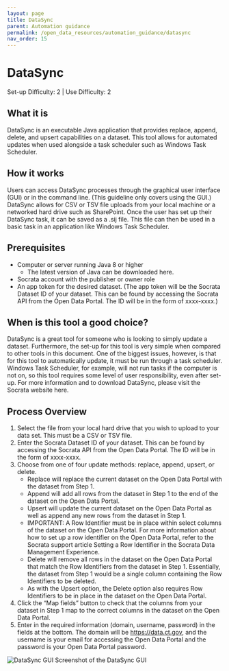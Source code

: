 ```yaml
---
layout: page
title: DataSync
parent: Automation guidance
permalink: /open_data_resources/automation_guidance/datasync
nav_order: 15
---
```


# DataSync 
Set-up Difficulty: 2 | Use Difficulty: 2 
 
## What it is 
DataSync is an executable Java application that provides replace, append, delete, and upsert capabilities on a dataset. This tool allows for automated updates when used alongside a task scheduler such as Windows Task Scheduler.  
 
## How it works 
Users can access DataSync processes through the graphical user interface (GUI) or in the command line. (This guideline only covers using the GUI.) DataSync allows for CSV or TSV file uploads from your local machine or a networked hard drive such as SharePoint. Once the user has set up their DataSync task, it can be saved as a .sij file. This file can then be used in a basic task in an application like Windows Task Scheduler.  
 
## Prerequisites 
* Computer or server running Java 8 or higher 
	* The latest version of Java can be downloaded here.
* Socrata account with the publisher or owner role 
* An app token for the desired dataset. (The app token will be the Socrata Dataset ID of your dataset. This can be found by accessing the Socrata API from the Open Data Portal. The ID will be in the form of xxxx-xxxx.) 
 
## When is this tool a good choice? 
DataSync is a great tool for someone who is looking to simply update a dataset. Furthermore, the set-up for this tool is very simple when compared to other tools in this document. One of the biggest issues, however, is that for this tool to automatically update, it must be run through a task scheduler. Windows Task Scheduler, for example, will not run tasks if the computer is not on, so this tool requires some level of user responsibility, even after set-up. For more information and to download DataSync, please visit the Socrata website here.

## Process Overview  
1.	Select the file from your local hard drive that you wish to upload to your data set. This must be a CSV or TSV file.  
2.	Enter the Socrata Dataset ID of your dataset. This can be found by accessing the Socrata API from the Open Data Portal. The ID will be in the form of xxxx-xxxx.  
3.	Choose from one of four update methods: replace, append, upsert, or delete.  
	* Replace will replace the current dataset on the Open Data Portal with the dataset from Step 1. 
	* Append will add all rows from the dataset in Step 1 to the end of the dataset on the Open Data Portal. 
	* Upsert will update the current dataset on the Open Data Portal as well as append any new rows from the dataset in Step 1. 
	* IMPORTANT: A Row Identifier must be in place within select columns of the dataset on the Open Data Portal. For more information about how to set up a row identifier on the Open Data Portal, refer to the Socrata support article Setting a Row Identifier in the Socrata Data Management Experience. 
	* Delete will remove all rows in the dataset on the Open Data Portal that match the Row Identifiers from the dataset in Step 1. Essentially, the dataset from Step 1 would be a single column containing the Row Identifiers to be deleted. 
	* As with the Upsert option, the Delete option also requires Row Identifiers to be in place in the dataset on the Open Data Portal. 
4.	Click the “Map fields” button to check that the columns from your dataset in Step 1 map to the correct columns in the dataset on the Open Data Portal. 
5.	Enter in the required information (domain, username, password) in the fields at the bottom. The domain will be https://data.ct.gov, and the username is your email for accessing the Open Data Portal and the password is your Open Data Portal password. 

![DataSync GUI](../assets/automation_1.png)
Screenshot of the DataSync GUI 